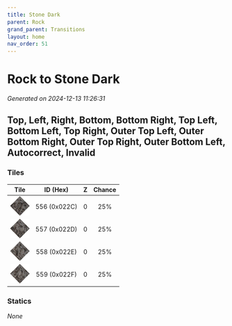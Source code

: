 ```yaml
---
title: Stone Dark
parent: Rock
grand_parent: Transitions
layout: home
nav_order: 51
---
```


# Rock to Stone Dark

_Generated on 2024-12-13 11:26:31_

## Top, Left, Right, Bottom, Bottom Right, Top Left, Bottom Left, Top Right, Outer Top Left, Outer Bottom Right, Outer Top Right, Outer Bottom Left, Autocorrect, Invalid

### Tiles

| Tile | ID (Hex) | Z | Chance |
|:----:|:--------:|:--:|:------:|
| ![0x022C](../../assets/tiles/0x022C.png) | 556 (0x022C) | 0 | 25% |
| ![0x022D](../../assets/tiles/0x022D.png) | 557 (0x022D) | 0 | 25% |
| ![0x022E](../../assets/tiles/0x022E.png) | 558 (0x022E) | 0 | 25% |
| ![0x022F](../../assets/tiles/0x022F.png) | 559 (0x022F) | 0 | 25% |

### Statics

_None_
